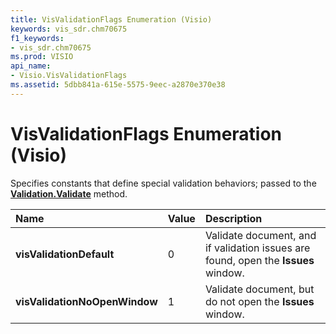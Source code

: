 ```yaml
---
title: VisValidationFlags Enumeration (Visio)
keywords: vis_sdr.chm70675
f1_keywords:
- vis_sdr.chm70675
ms.prod: VISIO
api_name:
- Visio.VisValidationFlags
ms.assetid: 5dbb841a-615e-5575-9eec-a2870e370e38
---
```



# VisValidationFlags Enumeration (Visio)

Specifies constants that define special validation behaviors; passed to the  **[Validation.Validate](validation-validate-method-visio.md)** method.



|**Name**|**Value**|**Description**|
|:-----|:-----|:-----|
| **visValidationDefault**|0|Validate document, and if validation issues are found, open the  **Issues** window.|
| **visValidationNoOpenWindow**|1|Validate document, but do not open the  **Issues** window.|

